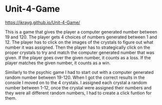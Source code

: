 # Unit-4-Game
https://jkrayg.github.io/Unit-4-Game/

This is a game that gives the player a computer generated number between 19 and 120. The player gets 4 choices of numbers generated between 1 and 12. The player has to click on the images of the crystals to figure out what number it was assigned. Then the player has to strategically click on the proper crystals to try and match the computer generated number that was given. If the player goes over the given number, it counts as a loss. If the player matches the given number, it counts as a win.

Similarly to the psychic game I had to start out with a computer generated random number between 19-120. When I got the correct results in the console I moved on to the 4 crystals. I assigned each crystal a random number between 1-12, once the crystal were assigned their numbers and they were all different random numbers, I had to create a click funtion for them.
